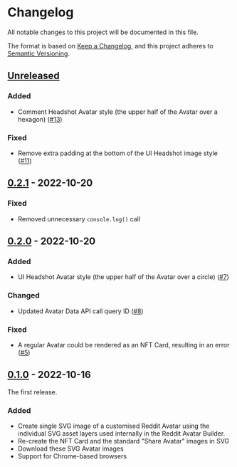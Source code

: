 # Changelog

All notable changes to this project will be documented in this file.

The format is based on [Keep a Changelog](https://keepachangelog.com/en/1.0.0/),
and this project adheres to
[Semantic Versioning](https://semver.org/spec/v2.0.0.html).

## [Unreleased]

### Added

- Comment Headshot Avatar style (the upper half of the Avatar over a hexagon)
  ([#13](https://github.com/h4l/headgear/pull/13))

### Fixed

- Remove extra padding at the bottom of the UI Headshot image style
  ([#11](https://github.com/h4l/headgear/pulls/11))

## [0.2.1] - 2022-10-20

### Fixed

- Removed unnecessary `console.log()` call

## [0.2.0] - 2022-10-20

### Added

- UI Headshot Avatar style (the upper half of the Avatar over a circle)
  ([#7](https://github.com/h4l/headgear/pull/7))

### Changed

- Updated Avatar Data API call query ID
  ([#8](https://github.com/h4l/headgear/pull/8))

### Fixed

- A regular Avatar could be rendered as an NFT Card, resulting in an error
  ([#5](https://github.com/h4l/headgear/issues/5))

## [0.1.0] - 2022-10-16

The first release.

### Added

- Create single SVG image of a customised Reddit Avatar using the individual SVG
  asset layers used internally in the Reddit Avatar Builder.
- Re-create the NFT Card and the standard "Share Avatar" images in SVG
- Download these SVG Avatar images
- Support for Chrome-based browsers

[unreleased]:
  https://github.com/olivierlacan/keep-a-changelog/compare/v0.1.0...HEAD
[0.2.1]: https://github.com/h4l/headgear/compare/v0.2.0...v0.2.1
[0.2.0]: https://github.com/h4l/headgear/compare/v0.1.0...v0.2.0
[0.1.0]: https://github.com/h4l/headgear/releases/tag/v0.1.0

